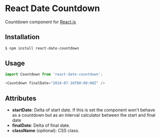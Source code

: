 React Date Countdown
==============

Countdown component for [React.js](http://facebook.github.io/react/)

Installation
------------

```sh
$ npm install react-date-countdown
```

Usage
-----

```javascript
import Countdown from 'react-date-countdown';

<Countdown finalDate="2018-07-16T00:00:00Z" />
```



Attributes
----------

- **startDate**: Delta of start date. If this is set the component won't behave as a countdown but as an interval calculator between the start and final date
- **finalDate**: Delta of final date.
- **className** (optional): CSS class.
